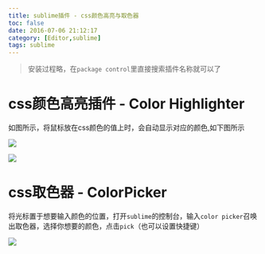 ```yaml
---
title: sublime插件 - css颜色高亮与取色器
toc: false
date: 2016-07-06 21:12:17
category: [Editor,sublime]
tags: sublime
---
```



>安装过程略，在`package control`里直接搜索插件名称就可以了

# css颜色高亮插件 - Color Highlighter

如图所示，将鼠标放在css颜色的值上时，会自动显示对应的颜色,如下图所示

![](http://upload-images.jianshu.io/upload_images/1903856-014c851424cf91f6.png?imageMogr2/auto-orient/strip%7CimageView2/2/w/1240)

<!--more-->

![](http://upload-images.jianshu.io/upload_images/1903856-19ef1ab7261eea95.png?imageMogr2/auto-orient/strip%7CimageView2/2/w/1240)


# css取色器 - ColorPicker

将光标置于想要输入颜色的位置，打开`sublime`的控制台，输入`color picker`召唤出取色器，选择你想要的颜色，点击`pick`（也可以设置快捷键）

![](http://upload-images.jianshu.io/upload_images/1903856-ecf748fd8cef53e8.png?imageMogr2/auto-orient/strip%7CimageView2/2/w/1240)
